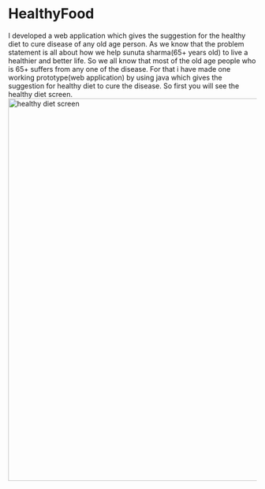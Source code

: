 # HealthyFood
I developed a web application which gives the suggestion for the healthy diet to cure disease of any old age person.
As we know that the problem statement is all about how we help sunuta sharma(65+ years old) to live a healthier and better life.
So we all know that most of the old age people who is 65+ suffers from any one of the disease.
For that i have made one working prototype(web application) by using java which gives the suggestion for healthy diet to cure the disease.
So first you will see the healthy diet screen.
<img width="776" alt="healthy diet screen" src="https://user-images.githubusercontent.com/86195255/122926356-9fe40d00-d31c-11eb-82e5-b147d696ce47.png">
